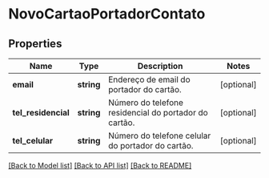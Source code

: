 # NovoCartaoPortadorContato

## Properties
Name | Type | Description | Notes
------------ | ------------- | ------------- | -------------
**email** | **string** | Endereço de email do portador do cartão. | [optional] 
**tel_residencial** | **string** | Número do telefone residencial do portador do cartão. | [optional] 
**tel_celular** | **string** | Número do telefone celular do portador do cartão. | [optional] 

[[Back to Model list]](../README.md#documentation-for-models) [[Back to API list]](../README.md#documentation-for-api-endpoints) [[Back to README]](../README.md)


